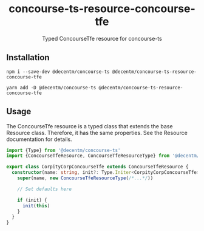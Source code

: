 <h1 align="center">
  concourse-ts-resource-concourse-tfe
</h1>

<div align="center">

  Typed ConcourseTfe resource for concourse-ts
</div>

## Installation

`npm i --save-dev @decentm/concourse-ts @decentm/concourse-ts-resource-concourse-tfe`

`yarn add -D @decentm/concourse-ts @decentm/concourse-ts-resource-concourse-tfe`

## Usage

The ConcourseTfe resource is a typed class that extends the base Resource class.
Therefore, it has the same properties. See the Resource documentation for details.

```typescript
import {Type} from '@decentm/concourse-ts'
import {ConcourseTfeResource, ConcourseTfeResourceType} from '@decentm/concourse-ts-resource-concourse-tfe'

export class CorpityCorpConcourseTfe extends ConcourseTfeResource {
  constructor(name: string, init?: Type.Initer<CorpityCorpConcourseTfe>) {
    super(name, new ConcourseTfeResourceType(/*...*/))

    // Set defaults here

    if (init) {
      init(this)
    }
  }
}
```
